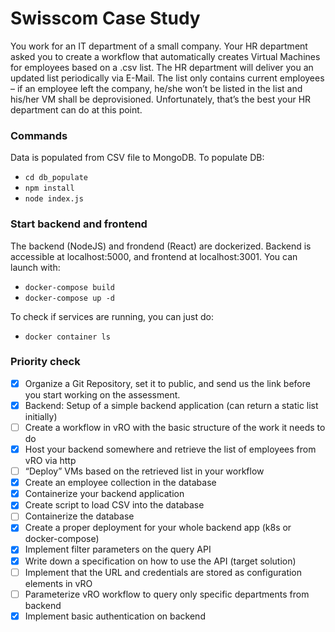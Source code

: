 # Swisscom Case Study
You work for an IT department of a small company. Your HR department asked you to create a workflow that automatically creates Virtual Machines for employees based on a .csv list.
The HR department will deliver you an updated list periodically via E-Mail. The list only contains current employees – if an employee left the company, he/she won’t be listed in the list and his/her VM shall be deprovisioned. Unfortunately, that’s the best your HR department can do at this point.


### Commands
Data is populated from CSV file to MongoDB. To populate DB:
- `cd db_populate`
- `npm install`
- `node index.js`

### Start backend and frontend
The backend (NodeJS) and frondend (React) are dockerized. Backend is accessible at localhost:5000, and frontend at localhost:3001. You can launch with:
- `docker-compose build`
- `docker-compose up -d`<br />

To check if services are running, you can just do:
- `docker container ls`

### Priority check
- [x] Organize a Git Repository, set it to public, and send us the link before you start working on the assessment.
- [x] Backend: Setup of a simple backend application (can return a static list initially)
- [ ] Create a workflow in vRO with the basic structure of the work it needs to do
- [x] Host your backend somewhere and retrieve the list of employees from vRO via http
- [ ] “Deploy” VMs based on the retrieved list in your workflow
- [x] Create an employee collection in the database
- [x] Containerize your backend application
- [x] Create script to load CSV into the database
- [ ] Containerize the database
- [x] Create a proper deployment for your whole backend app (k8s or docker-compose)
- [x] Implement filter parameters on the query API
- [x] Write down a specification on how to use the API (target solution)
- [ ] Implement that the URL and credentials are stored as configuration elements in vRO
- [ ] Parameterize vRO workflow to query only specific departments from backend
- [x] Implement basic authentication on backend
